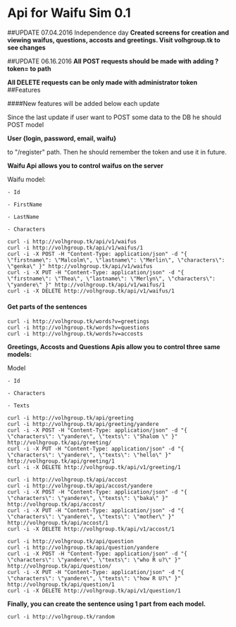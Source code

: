 # Api for Waifu Sim 0.1

##UPDATE 07.04.2016 Independenсe day
  **Created screens for creation and viewing waifus, questions, accosts and greetings. Visit volhgroup.tk to see changes**

##UPDATE 06.16.2016
  **All POST requests should be made with adding ?token=<your token> to path**
  
  **All DELETE requests can be only made with administrator token**
##Features

####New features will be added below each update

  Since the last update if user want to POST some data to the DB he should POST model 
  
  **User {login, password, email, waifu}**
  
  to "/register" path. Then he should remember the token and use it in future.

  **Waifu Api allows you to control waifus on the server**
  
  Waifu model:
  
    - Id
  
    - FirstName
  
    - LastName
  
    - Characters
  ```
  curl -i http://volhgroup.tk/api/v1/waifus
  curl -i http://volhgroup.tk/api/v1/waifus/1
  curl -i -X POST -H "Content-Type: application/json" -d "{ \"firstname\": \"Malcolm\", \"lastname\": \"Merlin\", \"characters\": \"genka\" }" http://volhgroup.tk/api/v1/waifus
  curl -i -X PUT -H "Content-Type: application/json" -d "{ \"firstname\": \"Thea\", \"lastname\": \"Merlyn\", \"characters\": \"yandere\" }" http://volhgroup.tk/api/v1/waifus/1
  curl -i -X DELETE http://volhgroup.tk/api/v1/waifus/1
  ```
#### Get parts of the sentences
  ```
  curl -i http://volhgroup.tk/words?v=greetings
  curl -i http://volhgroup.tk/words?v=questions
  curl -i http://volhgroup.tk/words?v=accosts
  ```
**Greetings, Accosts and Questions Apis allow you to control three same models:**

  Model
  
    - Id
    
    - Characters
    
    - Texts
  ```
  curl -i http://volhgroup.tk/api/greeting
  curl -i http://volhgroup.tk/api/greeting/yandere
  curl -i -X POST -H "Content-Type: application/json" -d "{ \"characters\": \"yandere\", \"texts\": \"Shalom \" }" http://volhgroup.tk/api/greeting/
  curl -i -X PUT -H "Content-Type: application/json" -d "{ \"characters\": \"yandere\", \"texts\": \"hello\" }" http://volhgroup.tk/api/greeting/1
  curl -i -X DELETE http://volhgroup.tk/api/v1/greeting/1

  curl -i http://volhgroup.tk/api/accost
  curl -i http://volhgroup.tk/api/accost/yandere
  curl -i -X POST -H "Content-Type: application/json" -d "{ \"characters\": \"yandere\", \"texts\": \"baka\" }" http://volhgroup.tk/api/accost/
  curl -i -X PUT -H "Content-Type: application/json" -d "{ \"characters\": \"yandere\", \"texts\": \"mother\" }" http://volhgroup.tk/api/accost/1
  curl -i -X DELETE http://volhgroup.tk/api/v1/accost/1

  curl -i http://volhgroup.tk/api/question
  curl -i http://volhgroup.tk/api/question/yandere
  curl -i -X POST -H "Content-Type: application/json" -d "{ \"characters\": \"yandere\", \"texts\": \"who R u?\" }" http://volhgroup.tk/api/question/
  curl -i -X PUT -H "Content-Type: application/json" -d "{ \"characters\": \"yandere\", \"texts\": \"how R U?\" }" http://volhgroup.tk/api/question/1
  curl -i -X DELETE http://volhgroup.tk/api/v1/question/1
  ```
  **Finally, you can create the sentence using 1 part from each model.**
  ```
  curl -i http://volhgroup.tk/random
  ```
